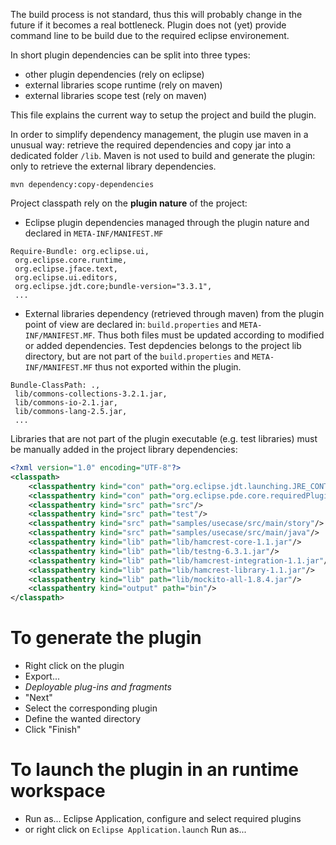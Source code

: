 The build process is not standard, thus this will probably change in the future if it becomes a real bottleneck.
Plugin does not (yet) provide command line to be build due to the required eclipse environement.

In short plugin dependencies can be split into three types:

* other plugin dependencies (rely on eclipse)
* external libraries scope runtime (rely on maven)
* external libraries scope test (rely on maven)

This file explains the current way to setup the project and build the plugin.

In order to simplify dependency management, the plugin use maven in a unusual way: retrieve the required dependencies and copy jar into a dedicated folder `/lib`. 
Maven is not used to build and generate the plugin: only to retrieve the external library dependencies.

    mvn dependency:copy-dependencies

Project classpath rely on the **plugin nature** of the project: 

* Eclipse plugin dependencies managed through the plugin nature and declared in `META-INF/MANIFEST.MF`
    
```
Require-Bundle: org.eclipse.ui,
 org.eclipse.core.runtime,
 org.eclipse.jface.text,
 org.eclipse.ui.editors,
 org.eclipse.jdt.core;bundle-version="3.3.1",
 ...
```

* External libraries dependency (retrieved through maven) from the plugin point of view are declared in: `build.properties` and `META-INF/MANIFEST.MF`. Thus both files must be updated according to modified or added dependencies. Test depdencies belongs to the project lib directory, but are not part of the `build.properties` and `META-INF/MANIFEST.MF` thus not exported within the plugin.

```
Bundle-ClassPath: .,
 lib/commons-collections-3.2.1.jar,
 lib/commons-io-2.1.jar,
 lib/commons-lang-2.5.jar,
 ...
```

Libraries that are not part of the plugin executable (e.g. test libraries) must be manually added in the project library dependencies:

```xml
<?xml version="1.0" encoding="UTF-8"?>
<classpath>
	<classpathentry kind="con" path="org.eclipse.jdt.launching.JRE_CONTAINER/org.eclipse.jdt.internal.debug.ui.launcher.StandardVMType/JavaSE-1.6"/>
	<classpathentry kind="con" path="org.eclipse.pde.core.requiredPlugins"/>
	<classpathentry kind="src" path="src"/>
	<classpathentry kind="src" path="test"/>
	<classpathentry kind="src" path="samples/usecase/src/main/story"/>
	<classpathentry kind="src" path="samples/usecase/src/main/java"/>
	<classpathentry kind="lib" path="lib/hamcrest-core-1.1.jar"/>
	<classpathentry kind="lib" path="lib/testng-6.3.1.jar"/>
	<classpathentry kind="lib" path="lib/hamcrest-integration-1.1.jar"/>
	<classpathentry kind="lib" path="lib/hamcrest-library-1.1.jar"/>
	<classpathentry kind="lib" path="lib/mockito-all-1.8.4.jar"/>
	<classpathentry kind="output" path="bin"/>
</classpath>
```

# To generate the plugin

* Right click on the plugin
* Export...
* *Deployable plug-ins and fragments*
* "Next"
* Select the corresponding plugin 
* Define the wanted directory
* Click "Finish"

# To launch the plugin in an runtime workspace

* Run as... Eclipse Application, configure and select required plugins
* or right click on `Eclipse Application.launch` Run as...
